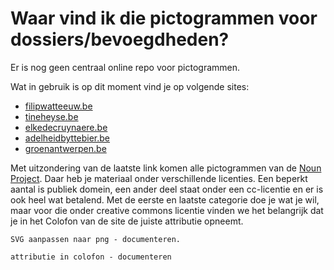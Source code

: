 # Waar vind ik die pictogrammen voor dossiers/bevoegdheden?

Er is nog geen centraal online repo voor pictogrammen.

Wat in gebruik is op dit moment vind je op volgende sites:

* [filipwatteeuw.be](http://filipwatteeuw.be/)
* [tineheyse.be](http://tineheyse.be/)
* [elkedecruynaere.be](http://elkedecruynaere.be/)
* [adelheidbyttebier.be](http://adelheidbyttebier.be/)
* [groenantwerpen.be](http://groenantwerpen.be) 

Met uitzondering van de laatste link komen alle pictogrammen van de [Noun Project](http://thenounproject.com/). Daar heb je materiaal onder verschillende licenties. Een beperkt aantal is publiek domein, een ander deel staat onder een cc-licentie en er is ook heel wat betalend. Met de eerste en laatste categorie doe je wat je wil, maar voor die onder creative commons licentie vinden we het belangrijk dat je in het Colofon van de site de juiste attributie opneemt.

	SVG aanpassen naar png - documenteren. 
	
	attributie in colofon - documenteren
	
	